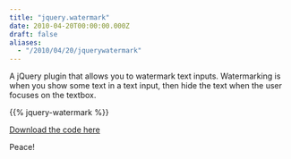 ```yaml
---
title: "jquery.watermark"
date: 2010-04-20T00:00:00.000Z
draft: false
aliases:
  - "/2010/04/20/jquerywatermark"
---
```

A jQuery plugin that allows you to watermark text inputs. Watermarking is when you show some text in a text input, then hide the text when the user focuses on the textbox.

{{% jquery-watermark %}}

[Download the code here](/jquery.watermark.js)

Peace!
